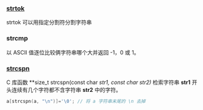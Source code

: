 
### [strtok](https://www.runoob.com/cprogramming/c-function-strtok.html)

strtok 可以用指定分割符分割字符串

### strcmp

以 ASCII 值逐位比较俩字符串哪个大并返回 -1，0 或 1。

### [strcspn](https://www.runoob.com/cprogramming/c-function-strcspn.html)

C 库函数 **size_t strcspn(const char *str1, const char *str2)** 检索字符串 **str1** 开头连续有几个字符都不含字符串 **str2** 中的字符。

```c
a[strcspn(a, "\n")]='\0'; // 将 a 字符串末尾的 \n 去掉
```